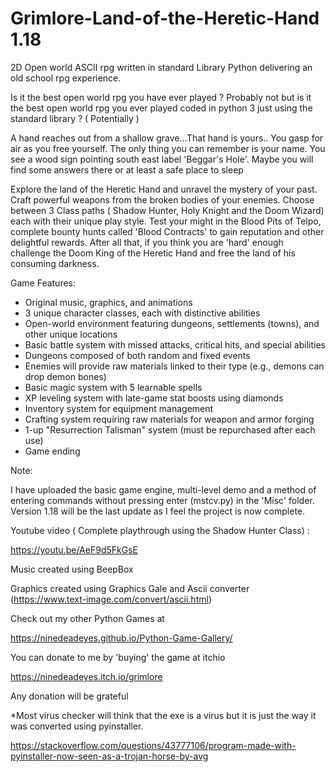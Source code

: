 # Grimlore-Land-of-the-Heretic-Hand 1.18
2D Open world ASCII rpg written in standard Library Python delivering an old school rpg experience. <br>

Is it the best open world rpg you have ever played ? Probably not but is it the best open world rpg you ever played coded in python 3 just using the standard library ? ( Potentially )  

A hand reaches out from a shallow grave...That hand is yours.. You gasp for air as you free yourself. The only thing you can remember is your name.
You see a wood sign pointing south east label 'Beggar's Hole'. Maybe you will find some answers there or at least a safe place to sleep <br>

Explore the land of the Heretic Hand and unravel the mystery of your past. Craft powerful weapons from the broken bodies of your enemies. Choose between 3 Class paths ( Shadow Hunter, Holy Knight and the Doom Wizard) each with their unique play style. Test your might in the Blood Pits of Telpo, complete bounty hunts called 'Blood Contracts' to gain reputation and other delightful rewards. After all that, if you think you are 'hard' enough challenge the Doom King of the Heretic Hand and free the land of his consuming darkness.

Game Features: <br>

* Original music, graphics, and animations <br>
* 3 unique character classes, each with distinctive abilities <br>
* Open-world environment featuring dungeons, settlements (towns), and other unique locations <br>
* Basic battle system with missed attacks, critical hits, and special abilities <br>
* Dungeons composed of both random and fixed events <br>
* Enemies will provide raw materials linked to their type (e.g., demons can drop demon bones) <br>
* Basic magic system with 5 learnable spells <br>
* XP leveling system with late-game stat boosts using diamonds <br>
* Inventory system for equipment management <br>
* Crafting system requiring raw materials for weapon and armor forging <br>
* 1-up "Resurrection Talisman" system (must be repurchased after each use) <br>
* Game ending <br>

Note:

I have uploaded the basic game engine, multi-level demo and a method of entering commands without pressing enter (mstcv.py) in the 'Misc' folder.<br>
Version 1.18 will be the last update as I feel the project is now complete.  

Youtube video ( Complete playthrough using the Shadow Hunter Class)  : 

https://youtu.be/AeF9d5FkGsE

Music created using BeepBox 

Graphics created using Graphics Gale and Ascii converter (https://www.text-image.com/convert/ascii.html) 

Check out my other Python Games at 

https://ninedeadeyes.github.io/Python-Game-Gallery/

You can donate to me by 'buying' the game at itchio 

https://ninedeadeyes.itch.io/grimlore

Any donation will be grateful 

*Most virus checker will think that the exe is a virus but it is just the way it was converted using pyinstaller.

https://stackoverflow.com/questions/43777106/program-made-with-pyinstaller-now-seen-as-a-trojan-horse-by-avg
